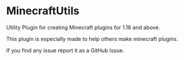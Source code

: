 # MinecraftUtils

Utility Plugin for creating Minecraft plugins for 1.16 and above.

This plugin is especially made to help others make minecraft plugins.

If you find any issue report it as a GitHub Issue.
